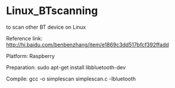 Linux_BTscanning
================

to scan other BT device on Linux

Reference link:
http://hi.baidu.com/benbenzhang/item/e1869c3dd517bfcf392ffadd

Platform:
Raspberry

Preparation:
sudo apt-get install libbluetooth-dev

Compile:
gcc -o simplescan simplescan.c -lbluetooth
